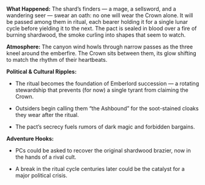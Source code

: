 **What Happened:** The shard’s finders — a mage, a sellsword, and a wandering seer — swear an oath: no one will wear the Crown alone. It will be passed among them in ritual, each bearer holding it for a single lunar cycle before yielding it to the next. The pact is sealed in blood over a fire of burning shardwood, the smoke curling into shapes that seem to watch.

**Atmosphere:** The canyon wind howls through narrow passes as the three kneel around the emberfire. The Crown sits between them, its glow shifting to match the rhythm of their heartbeats.

**Political & Cultural Ripples:**

- The ritual becomes the foundation of Emberlord succession — a rotating stewardship that prevents (for now) a single tyrant from claiming the Crown.
    
- Outsiders begin calling them “the Ashbound” for the soot-stained cloaks they wear after the ritual.
    
- The pact’s secrecy fuels rumors of dark magic and forbidden bargains.
    

**Adventure Hooks:**

- PCs could be asked to recover the original shardwood brazier, now in the hands of a rival cult.
    
- A break in the ritual cycle centuries later could be the catalyst for a major political crisis.